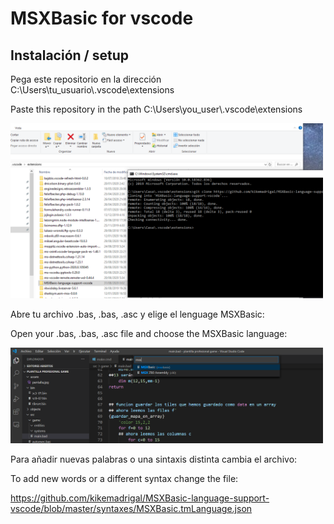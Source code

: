 # MSXBasic for vscode

## Instalación / setup

Pega este repositorio en la dirección C:\Users\tu_usuario\\.vscode\extensions

Paste this repository in the path 
C:\Users\you_user\\.vscode\extensions

<img src="images/MSXBasic1.png" width=500px>

Abre tu archivo .bas, .bas, .asc y elige el lenguage MSXBasic:

Open your .bas, .bas, .asc file and choose the MSXBasic language:

<img src="images/MSXBasic2.png" width=500px>

Para añadir nuevas palabras o una sintaxis distinta cambia el archivo:

To add new words or a different syntax change the file:

https://github.com/kikemadrigal/MSXBasic-language-support-vscode/blob/master/syntaxes/MSXBasic.tmLanguage.json
